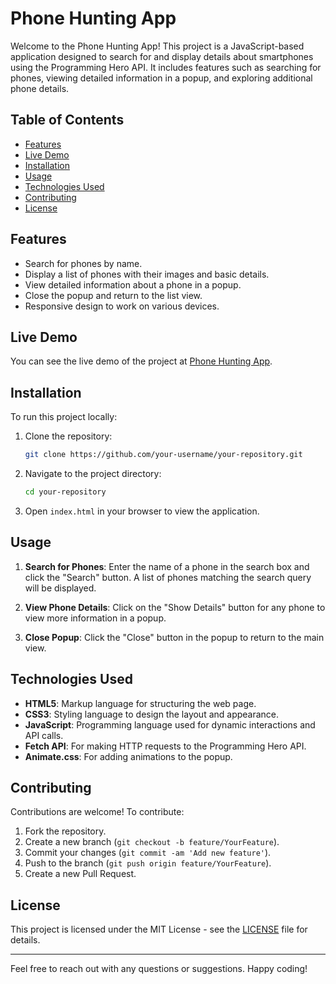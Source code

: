 # Phone Hunting App

Welcome to the Phone Hunting App! This project is a JavaScript-based application designed to search for and display details about smartphones using the Programming Hero API. It includes features such as searching for phones, viewing detailed information in a popup, and exploring additional phone details.

## Table of Contents

- [Features](#features)
- [Live Demo](#live-demo)
- [Installation](#installation)
- [Usage](#usage)
- [Technologies Used](#technologies-used)
- [Contributing](#contributing)
- [License](#license)

## Features

- Search for phones by name.
- Display a list of phones with their images and basic details.
- View detailed information about a phone in a popup.
- Close the popup and return to the list view.
- Responsive design to work on various devices.

## Live Demo

You can see the live demo of the project at [Phone Hunting App](https://aditya234892.github.io/JavaScript-Projects/Project%20-%2017%20(Phone%20Hunting%20App)/).

## Installation

To run this project locally:

1. Clone the repository:
    ```bash
    git clone https://github.com/your-username/your-repository.git
    ```

2. Navigate to the project directory:
    ```bash
    cd your-repository
    ```

3. Open `index.html` in your browser to view the application.

## Usage

1. **Search for Phones**: Enter the name of a phone in the search box and click the "Search" button. A list of phones matching the search query will be displayed.

2. **View Phone Details**: Click on the "Show Details" button for any phone to view more information in a popup.

3. **Close Popup**: Click the "Close" button in the popup to return to the main view.

## Technologies Used

- **HTML5**: Markup language for structuring the web page.
- **CSS3**: Styling language to design the layout and appearance.
- **JavaScript**: Programming language used for dynamic interactions and API calls.
- **Fetch API**: For making HTTP requests to the Programming Hero API.
- **Animate.css**: For adding animations to the popup.

## Contributing

Contributions are welcome! To contribute:

1. Fork the repository.
2. Create a new branch (`git checkout -b feature/YourFeature`).
3. Commit your changes (`git commit -am 'Add new feature'`).
4. Push to the branch (`git push origin feature/YourFeature`).
5. Create a new Pull Request.

## License

This project is licensed under the MIT License - see the [LICENSE](LICENSE) file for details.

---

Feel free to reach out with any questions or suggestions. Happy coding!
